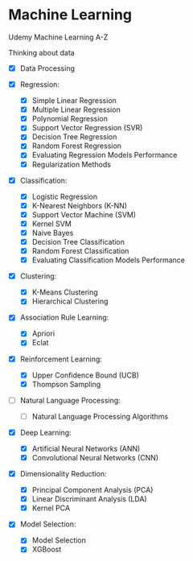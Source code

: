 # Machine Learning
Udemy Machine Learning A-Z

Thinking about data
  - [x] Data Processing
  
  - [x] Regression:
  
    - [x] Simple Linear Regression
    - [x] Multiple Linear Regression
    - [x] Polynomial Regression
    - [x] Support Vector Regression (SVR)
    - [x] Decision Tree Regression
    - [x] Random Forest Regression
    - [x] Evaluating Regression Models Performance
    - [x] Regularization Methods
  
  - [x] Classification:
    
    - [x] Logistic Regression
    - [x] K-Nearest Neighbors (K-NN)
    - [x] Support Vector Machine (SVM)
    - [x] Kernel SVM
    - [x] Naive Bayes
    - [x] Decision Tree Classification
    - [x] Random Forest Classification
    - [x] Evaluating Classification Models Performance
    
  - [x] Clustering:
  
    - [x] K-Means Clustering
    - [x] Hierarchical Clustering

  - [x] Association Rule Learning:
  
    - [x] Apriori
    - [x] Eclat

  - [x] Reinforcement Learning:
  
    - [x] Upper Confidence Bound (UCB)
    - [x] Thompson Sampling
    
  - [ ] Natural Language Processing:
  
    - [ ] Natural Language Processing Algorithms
  
  - [x] Deep Learning:
    
    - [x] Artificial Neural Networks (ANN)
    - [x] Convolutional Neural Networks (CNN)
  
  - [x] Dimensionality Reduction:
  
    - [x] Principal Component Analysis (PCA)
    - [x] Linear Discriminant Analysis (LDA)
    - [x] Kernel PCA
    
  - [x] Model Selection:
  
    - [x] Model Selection
    - [x] XGBoost
